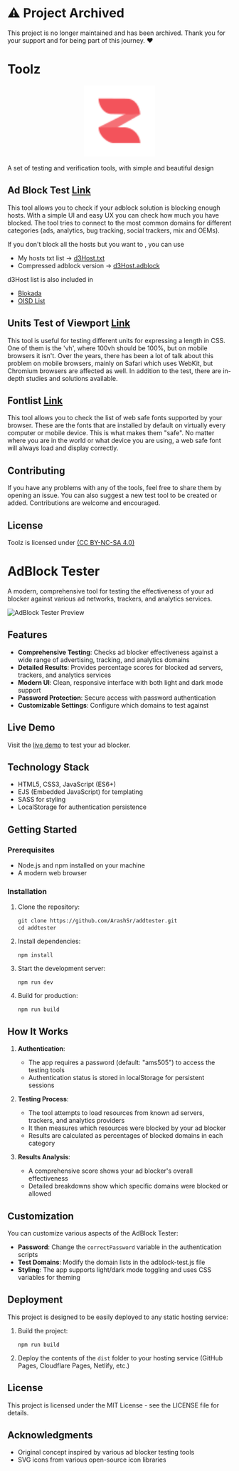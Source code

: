 # ⚠️ Project Archived

This project is no longer maintained and has been archived.
Thank you for your support and for being part of this journey. ❤️

# Toolz

<p align="center">
 <img src="src/assets/toolz/icon.svg" alt="Toolz"
	title="b2ntp" width="160" height="160" />
</p>
A set of testing and verification tools, with simple and beautiful design

## Ad Block Test  [Link](https://d3ward.github.io/toolz/adblock)
This tool allows you to check if your adblock solution is blocking enough hosts. With a simple UI and easy UX you can check how much you have blocked. The tool tries to connect to the most common domains for different categories (ads, analytics, bug tracking, social trackers, mix and OEMs).

If you don't block all the hosts but you want to , you can use
- My hosts txt list -> [d3Host.txt](https://raw.githubusercontent.com/d3ward/toolz/master/src/d3host.txt)
- Compressed adblock version -> [d3Host.adblock](https://raw.githubusercontent.com/d3ward/toolz/master/src/d3host.adblock)

d3Host list is also included in
- [Blokada](https://blokada.org/)
- [OISD List](https://oisd.nl/)


## Units Test of Viewport [Link](https://d3ward.github.io/toolz/units)
This tool is useful for testing different units for expressing a length in CSS.
One of them is the 'vh', where 100vh should be 100%, but on mobile browsers it isn't. Over the years, there has been a lot of talk about this problem on mobile browsers, mainly on Safari which uses WebKit, but Chromium browsers are affected as well. In addition to the test, there are in-depth studies and solutions available.

## Fontlist [Link](https://d3ward.github.io/toolz/fontlist)
This tool allows you to check the list of web safe fonts supported by your browser. These are the fonts that are installed by default on virtually every computer or mobile device. This is what makes them "safe". No matter where you are in the world or what device you are using, a web safe font will always load and display correctly.


## Contributing

If you have any problems with any of the tools, feel free to share them by opening an issue.
You can also suggest a new test tool to be created or added. Contributions are welcome and encouraged.


## License

Toolz is licensed under [(CC BY-NC-SA 4.0)](https://creativecommons.org/licenses/by-nc-sa/4.0/)

# AdBlock Tester

A modern, comprehensive tool for testing the effectiveness of your ad blocker against various ad networks, trackers, and analytics services.

![AdBlock Tester Preview](https://d3ward.github.io/toolz/src/preview_toolz.png)

## Features

- **Comprehensive Testing**: Checks ad blocker effectiveness against a wide range of advertising, tracking, and analytics domains
- **Detailed Results**: Provides percentage scores for blocked ad servers, trackers, and analytics services
- **Modern UI**: Clean, responsive interface with both light and dark mode support
- **Password Protection**: Secure access with password authentication
- **Customizable Settings**: Configure which domains to test against

## Live Demo

Visit the [live demo](https://arashsr.github.io/addtester/) to test your ad blocker.

## Technology Stack

- HTML5, CSS3, JavaScript (ES6+)
- EJS (Embedded JavaScript) for templating
- SASS for styling
- LocalStorage for authentication persistence

## Getting Started

### Prerequisites

- Node.js and npm installed on your machine
- A modern web browser

### Installation

1. Clone the repository:
   ```
   git clone https://github.com/ArashSr/addtester.git
   cd addtester
   ```

2. Install dependencies:
   ```
   npm install
   ```

3. Start the development server:
   ```
   npm run dev
   ```

4. Build for production:
   ```
   npm run build
   ```

## How It Works

1. **Authentication**: 
   - The app requires a password (default: "ams505") to access the testing tools
   - Authentication status is stored in localStorage for persistent sessions

2. **Testing Process**:
   - The tool attempts to load resources from known ad servers, trackers, and analytics providers
   - It then measures which resources were blocked by your ad blocker
   - Results are calculated as percentages of blocked domains in each category

3. **Results Analysis**:
   - A comprehensive score shows your ad blocker's overall effectiveness
   - Detailed breakdowns show which specific domains were blocked or allowed

## Customization

You can customize various aspects of the AdBlock Tester:

- **Password**: Change the `correctPassword` variable in the authentication scripts
- **Test Domains**: Modify the domain lists in the adblock-test.js file
- **Styling**: The app supports light/dark mode toggling and uses CSS variables for theming

## Deployment

This project is designed to be easily deployed to any static hosting service:

1. Build the project:
   ```
   npm run build
   ```

2. Deploy the contents of the `dist` folder to your hosting service (GitHub Pages, Cloudflare Pages, Netlify, etc.)

## License

This project is licensed under the MIT License - see the LICENSE file for details.

## Acknowledgments

- Original concept inspired by various ad blocker testing tools
- SVG icons from various open-source icon libraries
